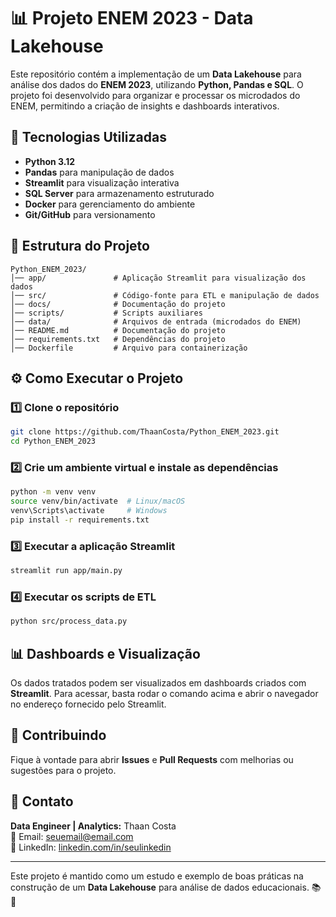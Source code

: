 # 📊 Projeto ENEM 2023 - Data Lakehouse

Este repositório contém a implementação de um **Data Lakehouse** para análise dos dados do **ENEM 2023**, utilizando **Python, Pandas e SQL**. O projeto foi desenvolvido para organizar e processar os microdados do ENEM, permitindo a criação de insights e dashboards interativos.

## 🚀 Tecnologias Utilizadas

- **Python 3.12**
- **Pandas** para manipulação de dados
- **Streamlit** para visualização interativa
- **SQL Server** para armazenamento estruturado
- **Docker** para gerenciamento do ambiente
- **Git/GitHub** para versionamento

## 📁 Estrutura do Projeto

```
Python_ENEM_2023/
│── app/               # Aplicação Streamlit para visualização dos dados
│── src/               # Código-fonte para ETL e manipulação de dados
│── docs/              # Documentação do projeto
│── scripts/           # Scripts auxiliares
│── data/              # Arquivos de entrada (microdados do ENEM)
│── README.md          # Documentação do projeto
│── requirements.txt   # Dependências do projeto
│── Dockerfile         # Arquivo para containerização
```

## ⚙️ Como Executar o Projeto

### 1️⃣ **Clone o repositório**
```sh
git clone https://github.com/ThaanCosta/Python_ENEM_2023.git
cd Python_ENEM_2023
```

### 2️⃣ **Crie um ambiente virtual e instale as dependências**
```sh
python -m venv venv
source venv/bin/activate  # Linux/macOS
venv\Scripts\activate     # Windows
pip install -r requirements.txt
```

### 3️⃣ **Executar a aplicação Streamlit**
```sh
streamlit run app/main.py
```

### 4️⃣ **Executar os scripts de ETL**
```sh
python src/process_data.py
```

## 📊 Dashboards e Visualização
Os dados tratados podem ser visualizados em dashboards criados com **Streamlit**. Para acessar, basta rodar o comando acima e abrir o navegador no endereço fornecido pelo Streamlit.

## 🤝 Contribuindo
Fique à vontade para abrir **Issues** e **Pull Requests** com melhorias ou sugestões para o projeto.

## 📩 Contato
**Data Engineer | Analytics:** Thaan Costa  
📧 Email: [seuemail@email.com](mailto:thaancosta@gmail.com)  
🔗 LinkedIn: [linkedin.com/in/seulinkedin](https://www.linkedin.com/in/thaancosta/) 

---

Este projeto é mantido como um estudo e exemplo de boas práticas na construção de um **Data Lakehouse** para análise de dados educacionais. 📚🚀

